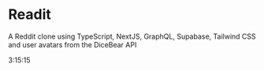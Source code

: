 # Readit

A Reddit clone using TypeScript, NextJS, GraphQL, Supabase, Tailwind CSS and user avatars from the DiceBear API

3:15:15